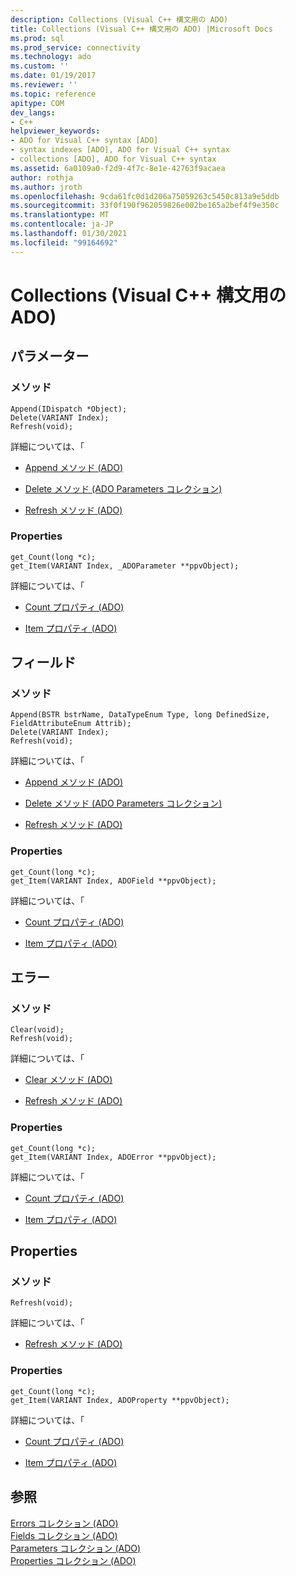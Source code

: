 ```yaml
---
description: Collections (Visual C++ 構文用の ADO)
title: Collections (Visual C++ 構文用の ADO) |Microsoft Docs
ms.prod: sql
ms.prod_service: connectivity
ms.technology: ado
ms.custom: ''
ms.date: 01/19/2017
ms.reviewer: ''
ms.topic: reference
apitype: COM
dev_langs:
- C++
helpviewer_keywords:
- ADO for Visual C++ syntax [ADO]
- syntax indexes [ADO], ADO for Visual C++ syntax
- collections [ADO], ADO for Visual C++ syntax
ms.assetid: 6a0109a0-f2d9-4f7c-8e1e-42763f9acaea
author: rothja
ms.author: jroth
ms.openlocfilehash: 9cda61fc0d1d206a75059263c5450c813a9e5ddb
ms.sourcegitcommit: 33f0f190f962059826e002be165a2bef4f9e350c
ms.translationtype: MT
ms.contentlocale: ja-JP
ms.lasthandoff: 01/30/2021
ms.locfileid: "99164692"
---
```

# <a name="collections-ado-for-visual-c-syntax"></a>Collections (Visual C++ 構文用の ADO)
## <a name="parameters"></a>パラメーター  
  
### <a name="methods"></a>メソッド  
  
```  
Append(IDispatch *Object);  
Delete(VARIANT Index);  
Refresh(void);  
```  
  
 詳細については、「  
  
-   [Append メソッド (ADO)](./append-method-ado.md)  
  
-   [Delete メソッド (ADO Parameters コレクション)](./delete-method-ado-parameters-collection.md)  
  
-   [Refresh メソッド (ADO)](./refresh-method-ado.md)  
  
### <a name="properties"></a>Properties  
  
```  
get_Count(long *c);  
get_Item(VARIANT Index, _ADOParameter **ppvObject);  
```  
  
 詳細については、「  
  
-   [Count プロパティ (ADO)](./count-property-ado.md)  
  
-   [Item プロパティ (ADO)](./item-property-ado.md)  
  
## <a name="fields"></a>フィールド  
  
### <a name="methods"></a>メソッド  
  
```  
Append(BSTR bstrName, DataTypeEnum Type, long DefinedSize, FieldAttributeEnum Attrib);  
Delete(VARIANT Index);  
Refresh(void);  
```  
  
 詳細については、「  
  
-   [Append メソッド (ADO)](./append-method-ado.md)  
  
-   [Delete メソッド (ADO Parameters コレクション)](./delete-method-ado-parameters-collection.md)  
  
-   [Refresh メソッド (ADO)](./refresh-method-ado.md)  
  
### <a name="properties"></a>Properties  
  
```  
get_Count(long *c);  
get_Item(VARIANT Index, ADOField **ppvObject);  
```  
  
 詳細については、「  
  
-   [Count プロパティ (ADO)](./count-property-ado.md)  
  
-   [Item プロパティ (ADO)](./item-property-ado.md)  
  
## <a name="errors"></a>エラー  
  
### <a name="methods"></a>メソッド  
  
```  
Clear(void);  
Refresh(void);  
```  
  
 詳細については、「  
  
-   [Clear メソッド (ADO)](./clear-method-ado.md)  
  
-   [Refresh メソッド (ADO)](./refresh-method-ado.md)  
  
### <a name="properties"></a>Properties  
  
```  
get_Count(long *c);  
get_Item(VARIANT Index, ADOError **ppvObject);  
```  
  
 詳細については、「  
  
-   [Count プロパティ (ADO)](./count-property-ado.md)  
  
-   [Item プロパティ (ADO)](./item-property-ado.md)  
  
## <a name="properties"></a>Properties  
  
### <a name="methods"></a>メソッド  
  
```  
Refresh(void);  
```  
  
 詳細については、「  
  
-   [Refresh メソッド (ADO)](./refresh-method-ado.md)  
  
### <a name="properties"></a>Properties  
  
```  
get_Count(long *c);  
get_Item(VARIANT Index, ADOProperty **ppvObject);  
```  
  
 詳細については、「  
  
-   [Count プロパティ (ADO)](./count-property-ado.md)  
  
-   [Item プロパティ (ADO)](./item-property-ado.md)  
  
## <a name="see-also"></a>参照  
 [Errors コレクション (ADO)](./errors-collection-ado.md)   
 [Fields コレクション (ADO)](./fields-collection-ado.md)   
 [Parameters コレクション (ADO)](./parameters-collection-ado.md)   
 [Properties コレクション (ADO)](./properties-collection-ado.md)
